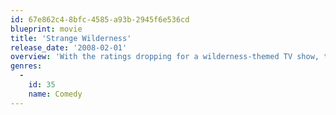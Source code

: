 ```yaml
---
id: 67e862c4-8bfc-4585-a93b-2945f6e536cd
blueprint: movie
title: 'Strange Wilderness'
release_date: '2008-02-01'
overview: 'With the ratings dropping for a wilderness-themed TV show, two animal fans go to the Andes in search of Bigfoot.'
genres:
  -
    id: 35
    name: Comedy
---
```

